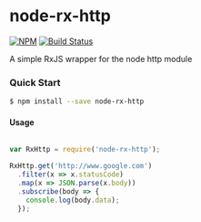 # node-rx-http

[![NPM](https://nodei.co/npm/node-rx-http.png)](https://nodei.co/npm/node-rx-http/)
[![Build Status](https://travis-ci.org/Dapperware/node-rx-http.svg?branch=master)](https://travis-ci.org/Dapperware/node-rx-http)

A simple RxJS wrapper for the node http module

### Quick Start

```bash
$ npm install --save node-rx-http
```

#### Usage

```javascript

var RxHttp = require('node-rx-http');

RxHttp.get('http://www.google.com')
  .filter(x => x.statusCode)
  .map(x => JSON.parse(x.body))
  .subscribe(body => {
    console.log(body.data);
  });

```
